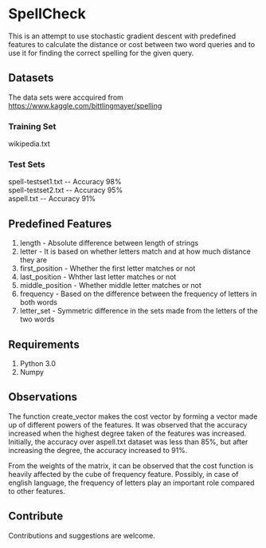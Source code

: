 # SpellCheck
This is an attempt to use stochastic gradient descent with predefined features to calculate the distance or cost between two word queries and to use it for finding the correct spelling for the given query.

## Datasets
The data sets were accquired from https://www.kaggle.com/bittlingmayer/spelling
### Training Set
wikipedia.txt
### Test Sets
spell-testset1.txt -- Accuracy 98%\
spell-testset2.txt -- Accuracy 95%\
aspell.txt         -- Accuracy 91%
## Predefined Features
1. length - Absolute difference between length of strings
2. letter - It is based on whether letters match and at how much distance they are
3. first_position - Whether the first letter matches or not
4. last_position  - Whther last letter matches or not
5. middle_position  - Whether middle letter matches or not
6. frequency  - Based on the difference between the frequency of letters in both words
7. letter_set - Symmetric difference in the sets made from the letters of the two words

## Requirements
1. Python 3.0
2. Numpy
## Observations
The function create_vector makes the cost vector by forming a vector made up of different powers of the features. It was observed that the accuracy increased when the highest degree taken of the features was increased. Initially, the accuracy over aspell.txt dataset was less than 85%, but after increasing the degree, the accuracy increased to 91%.

From the weights of the matrix, it can be observed that the cost function is heavily affected by the cube of frequency feature. Possibly, in case of english language, the frequency of letters play an important role compared to other features.
## Contribute
Contributions and suggestions are welcome.
